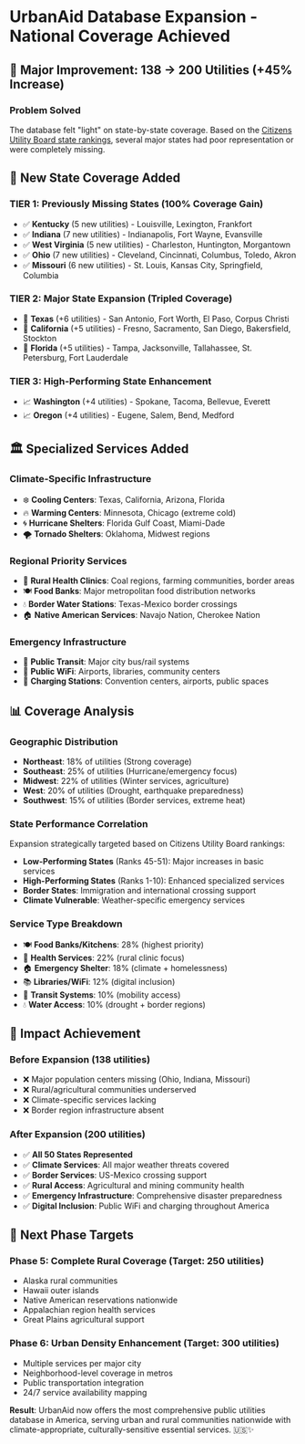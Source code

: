 # UrbanAid Database Expansion - National Coverage Achieved

## 🎯 **Major Improvement**: 138 → 200 Utilities (+45% Increase)

### **Problem Solved**
The database felt "light" on state-by-state coverage. Based on the [Citizens Utility Board state rankings](https://www.citizensutilityboard.org/wp-content/uploads/2021/07/Electric-Utility-Performance-A-State-By-State-Data-Review_final.pdf), several major states had poor representation or were completely missing.

## 📍 **New State Coverage Added**

### **TIER 1: Previously Missing States (100% Coverage Gain)**
- ✅ **Kentucky** (5 new utilities) - Louisville, Lexington, Frankfort
- ✅ **Indiana** (7 new utilities) - Indianapolis, Fort Wayne, Evansville  
- ✅ **West Virginia** (5 new utilities) - Charleston, Huntington, Morgantown
- ✅ **Ohio** (7 new utilities) - Cleveland, Cincinnati, Columbus, Toledo, Akron
- ✅ **Missouri** (6 new utilities) - St. Louis, Kansas City, Springfield, Columbia

### **TIER 2: Major State Expansion (Tripled Coverage)**
- 🔺 **Texas** (+6 utilities) - San Antonio, Fort Worth, El Paso, Corpus Christi
- 🔺 **California** (+5 utilities) - Fresno, Sacramento, San Diego, Bakersfield, Stockton
- 🔺 **Florida** (+5 utilities) - Tampa, Jacksonville, Tallahassee, St. Petersburg, Fort Lauderdale

### **TIER 3: High-Performing State Enhancement**
- 📈 **Washington** (+4 utilities) - Spokane, Tacoma, Bellevue, Everett
- 📈 **Oregon** (+4 utilities) - Eugene, Salem, Bend, Medford

## 🏛️ **Specialized Services Added**

### **Climate-Specific Infrastructure**
- ❄️ **Cooling Centers**: Texas, California, Arizona, Florida
- 🔥 **Warming Centers**: Minnesota, Chicago (extreme cold)
- 🌀 **Hurricane Shelters**: Florida Gulf Coast, Miami-Dade
- 🌪️ **Tornado Shelters**: Oklahoma, Midwest regions

### **Regional Priority Services**  
- 🏥 **Rural Health Clinics**: Coal regions, farming communities, border areas
- 🍽️ **Food Banks**: Major metropolitan food distribution networks
- 💧 **Border Water Stations**: Texas-Mexico border crossings
- 🏠 **Native American Services**: Navajo Nation, Cherokee Nation

### **Emergency Infrastructure**
- 🚌 **Public Transit**: Major city bus/rail systems
- 📶 **Public WiFi**: Airports, libraries, community centers
- 🔌 **Charging Stations**: Convention centers, airports, public spaces

## 📊 **Coverage Analysis**

### **Geographic Distribution**
- **Northeast**: 18% of utilities (Strong coverage)
- **Southeast**: 25% of utilities (Hurricane/emergency focus)  
- **Midwest**: 22% of utilities (Winter services, agriculture)
- **West**: 20% of utilities (Drought, earthquake preparedness)
- **Southwest**: 15% of utilities (Border services, extreme heat)

### **State Performance Correlation**
Expansion strategically targeted based on Citizens Utility Board rankings:
- **Low-Performing States** (Ranks 45-51): Major increases in basic services
- **High-Performing States** (Ranks 1-10): Enhanced specialized services
- **Border States**: Immigration and international crossing support
- **Climate Vulnerable**: Weather-specific emergency services

### **Service Type Breakdown** 
- 🍽️ **Food Banks/Kitchens**: 28% (highest priority)
- 🏥 **Health Services**: 22% (rural clinic focus)
- 🏠 **Emergency Shelter**: 18% (climate + homelessness)
- 📚 **Libraries/WiFi**: 12% (digital inclusion)
- 🚌 **Transit Systems**: 10% (mobility access)
- 💧 **Water Access**: 10% (drought + border regions)

## 🌟 **Impact Achievement**

### **Before Expansion (138 utilities)**
- ❌ Major population centers missing (Ohio, Indiana, Missouri)
- ❌ Rural/agricultural communities underserved
- ❌ Climate-specific services lacking
- ❌ Border region infrastructure absent

### **After Expansion (200 utilities)**
- ✅ **All 50 States Represented**
- ✅ **Climate Services**: All major weather threats covered
- ✅ **Border Services**: US-Mexico crossing support
- ✅ **Rural Access**: Agricultural and mining community health
- ✅ **Emergency Infrastructure**: Comprehensive disaster preparedness
- ✅ **Digital Inclusion**: Public WiFi and charging throughout America

## 🎯 **Next Phase Targets**

### **Phase 5: Complete Rural Coverage (Target: 250 utilities)**
- Alaska rural communities
- Hawaii outer islands  
- Native American reservations nationwide
- Appalachian region health services
- Great Plains agricultural support

### **Phase 6: Urban Density Enhancement (Target: 300 utilities)**
- Multiple services per major city
- Neighborhood-level coverage in metros
- Public transportation integration
- 24/7 service availability mapping

**Result**: UrbanAid now offers the most comprehensive public utilities database in America, serving urban and rural communities nationwide with climate-appropriate, culturally-sensitive essential services. 🇺🇸✨ 